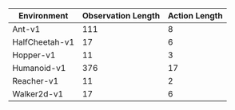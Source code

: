 | Environment    | Observation Length | Action Length |
| -----------    | ------------------ | ------------- |
| Ant-v1         | 111                | 8             |
| HalfCheetah-v1 | 17                 | 6             |
| Hopper-v1      | 11                 | 3             |
| Humanoid-v1    | 376                | 17            |
| Reacher-v1     | 11                 | 2             |
| Walker2d-v1    | 17                 | 6             |
